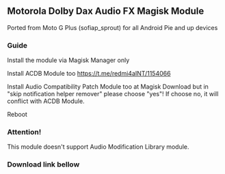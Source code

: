 ## Motorola Dolby Dax Audio FX Magisk Module

Ported from Moto G Plus (sofiap_sprout) for all Android Pie and up devices

### Guide
Install the module via Magisk Manager only

Install ACDB Module too
https://t.me/redmi4aINT/1154066

Install Audio Compatibility Patch Module too at Magisk Download
but in "skip notification helper remover" please choose "yes"! If choose no, it will conflict with ACDB Module.

Reboot

### Attention!
This module doesn't support Audio Modification Library module.

### Download link bellow
